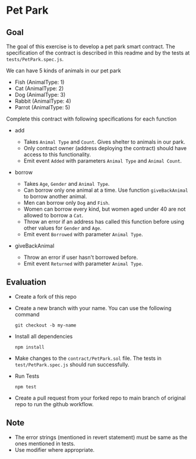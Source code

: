 # Pet Park

## Goal

The goal of this exercise is to develop a pet park smart contract. The specification of the contract is described in this readme and by the tests at `tests/PetPark.spec.js`.

We can have 5 kinds of animals in our pet park

-   Fish (AnimalType: 1)
-   Cat (AnimalType: 2)
-   Dog (AnimalType: 3)
-   Rabbit (AnimalType: 4)
-   Parrot (AnimalType: 5)

Complete this contract with following specifications for each function

-   add

    -   Takes `Animal Type` and `Count`. Gives shelter to animals in our park.
    -   Only contract owner (address deploying the contract) should have access to this functionality.
    -   Emit event `Added` with parameters `Animal Type` and `Animal Count`.

-   borrow

    -   Takes `Age`, `Gender` and `Animal Type`.
    -   Can borrow only one animal at a time. Use function `giveBackAnimal` to borrow another animal.
    -   Men can borrow only `Dog` and `Fish`.
    -   Women can borrow every kind, but women aged under 40 are not allowed to borrow a `Cat`.
    -   Throw an error if an address has called this function before using other values for `Gender` and `Age`.
    -   Emit event `Borrowed` with parameter `Animal Type`.

-   giveBackAnimal
    -   Throw an error if user hasn't borrowed before.
    -   Emit event `Returned` with parameter `Animal Type`.

## Evaluation

-   Create a fork of this repo
-   Create a new branch with your name. You can use the following command

    ```
    git checkout -b my-name
    ```

-   Install all dependencies
    ```
    npm install
    ```
-   Make changes to the `contract/PetPark.sol` file. The tests in `test/PetPark.spec.js` should run successfully.

-   Run Tests
    ```
    npm test
    ```
-   Create a pull request from your forked repo to main branch of original repo to run the github workflow.

## Note

-   The error strings (mentioned in revert statement) must be same as the ones mentioned in tests.
-   Use modifier where appropriate.
